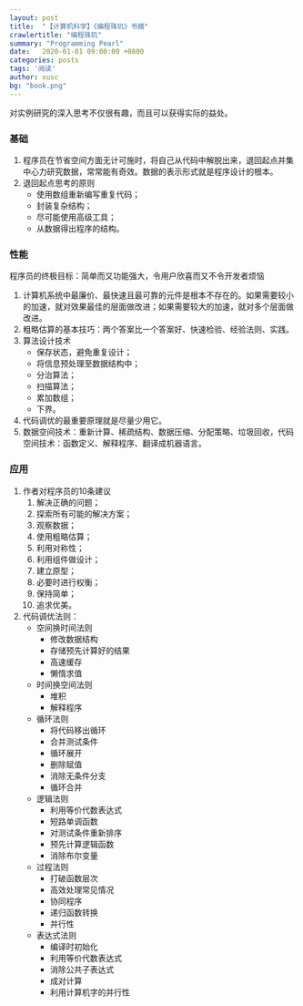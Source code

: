```yaml
---
layout: post
title:  "【计算机科学】《编程珠玑》书摘"
crawlertitle: "编程珠玑"
summary: "Programming Pearl"
date:   2020-01-01 09:00:00 +0800
categories: posts
tags: '阅读'
author: xusc
bg: "book.png"
---
```


对实例研究的深入思考不仅很有趣，而且可以获得实际的益处。

### 基础
1. 程序员在节省空间方面无计可施时，将自己从代码中解脱出来，退回起点并集中心力研究数据，常常能有奇效。数据的表示形式就是程序设计的根本。
2. 退回起点思考的原则
   - 使用数组重新编写重复代码；
   - 封装复杂结构；
   - 尽可能使用高级工具；
   - 从数据得出程序的结构。

### 性能
程序员的终极目标：简单而又功能强大，令用户欣喜而又不令开发者烦恼
1. 计算机系统中最廉价、最快速且最可靠的元件是根本不存在的。如果需要较小的加速，就对效果最佳的层面做改进；如果需要较大的加速，就对多个层面做改进。
2. 粗略估算的基本技巧：两个答案比一个答案好、快速检验、经验法则、实践。
3. 算法设计技术
   - 保存状态，避免重复设计；
   - 将信息预处理至数据结构中；
   - 分治算法；
   - 扫描算法；
   - 累加数组；
   - 下界。
4. 代码调优的最重要原理就是尽量少用它。
5. 数据空间技术：重新计算、稀疏结构、数据压缩、分配策略、垃圾回收，代码空间技术：函数定义、解释程序、翻译成机器语言。

### 应用
1. 作者对程序员的10条建议
   1. 解决正确的问题；
   2. 探索所有可能的解决方案；
   3. 观察数据；
   4. 使用粗略估算；
   5. 利用对称性；
   6. 利用组件做设计；
   7. 建立原型；
   8. 必要时进行权衡；
   9. 保持简单；
   10. 追求优美。
2. 代码调优法则：
   - 空间换时间法则
     - 修改数据结构
     - 存储预先计算好的结果
     - 高速缓存
     - 懒惰求值
   - 时间换空间法则
     - 堆积
     - 解释程序
   - 循环法则
     - 将代码移出循环
     - 合并测试条件
     - 循环展开
     - 删除赋值
     - 消除无条件分支
     - 循环合并
   - 逻辑法则
     - 利用等价代数表达式
     - 短路单调函数
     - 对测试条件重新排序
     - 预先计算逻辑函数
     - 消除布尔变量
   - 过程法则
     - 打破函数层次
     - 高效处理常见情况
     - 协同程序
     - 递归函数转换
     - 并行性
   - 表达式法则
     - 编译时初始化
     - 利用等价代数表达式
     - 消除公共子表达式
     - 成对计算
     - 利用计算机字的并行性

